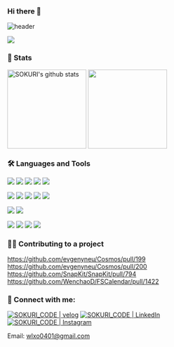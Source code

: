 ### Hi there 👋
![header](https://capsule-render.vercel.app/api?type=waving&color=auto&height=300&section=header&text=KimJitae&fontSize=90&animation=fadeIn&fontAlignY=38&desc=Welcome%20to%20my%20GitHub&descAlignY=51&descAlign=50)
<p align="left">
  <a href="https://hits.seeyoufarm.com">
    <img src="https://hits.seeyoufarm.com/api/count/incr/badge.svg?url=https%3A%2F%2Fgithub.com%2Fwlxo0401%2Fhit-counter&count_bg=%2379C83D&title_bg=%23555555&icon=&icon_color=%23E7E7E7&title=hits&edge_flat=false"/>
  </a>
</p>

### 👾 Stats

<a href="https://github.com/wlxo0401"><img align="center" style="height:180px" src="https://github-readme-stats.vercel.app/api?username=wlxo0401&show_icons=true&include_all_commits=true&theme=shadow_green&hide_border=false" alt="SOKURI's github stats" /></a>
<a href="https://github.com/wlxo0401"><img align="center" style="height:180px" src="https://github-readme-stats.vercel.app/api/top-langs/?username=wlxo0401&layout=compact&theme=shadow_green&hide_border=false" /></a> 

### 🛠 Languages and Tools
<img src="https://img.shields.io/badge/swift-F05138?style=flat-square&logo=Swift&logoColor=white"/> </t>
<img src="https://img.shields.io/badge/python-3776AB?style=flat-square&logo=Python&logoColor=white"/> 
<img src="https://img.shields.io/badge/reactivex-B7178C?style=flat-square&logo=reactivex&logoColor=white"/> 
<img src="https://img.shields.io/badge/realm-39477F?style=flat-square&logo=realm&logoColor=white"/> 
<img src="https://img.shields.io/badge/firebase-FFCA28?style=flat-square&logo=firebase&logoColor=white"/> 

<img src="https://img.shields.io/badge/xcode-147EFB?style=flat-square&logo=Xcode&logoColor=white"/> </t>
<img src="https://img.shields.io/badge/visualstudiocode-007ACC?style=flat-square&logo=VisualStudioCode&logoColor=white"/>
<img src="https://img.shields.io/badge/github-181717?style=flat-square&logo=github&logoColor=white"/>
<img src="https://img.shields.io/badge/gitlab-FC6D26?style=flat-square&logo=gitlab&logoColor=white"/>
<img src="https://img.shields.io/badge/swagger-85EA2D?style=flat-square&logo=swagger&logoColor=white"/>

<img src="https://img.shields.io/badge/figma-F24E1E?style=flat-square&logo=figma&logoColor=white"/> </t>
<img src="https://img.shields.io/badge/adobexd-FF61F6?style=flat-square&logo=adobexd&logoColor=white"/>

<img src="https://img.shields.io/badge/slack-4A154B?style=flat-square&logo=slack&logoColor=white"/> </t>
<img src="https://img.shields.io/badge/discord-5865F2?style=flat-square&logo=discord&logoColor=white"/>
<img src="https://img.shields.io/badge/jira-0052CC?style=flat-square&logo=jira&logoColor=white"/>
<img src="https://img.shields.io/badge/confluence-172B4D?style=flat-square&logo=confluence&logoColor=white"/>

### 🧚‍♂️ Contributing to a project
https://github.com/evgenyneu/Cosmos/pull/199
https://github.com/evgenyneu/Cosmos/pull/200
https://github.com/SnapKit/SnapKit/pull/794
https://github.com/WenchaoD/FSCalendar/pull/1422

### 📨 Connect with me:
[![SOKURI_CODE | velog](https://img.icons8.com/color/48/000000/blog.png)](https://jiwift.tistory.com/)
[![SOKURI_CODE | LinkedIn](https://img.icons8.com/color/48/000000/linkedin.png)](https://www.linkedin.com/in/%EC%A7%80%ED%83%9C-%EA%B9%80-7026a2213/)
[![SOKURI_CODE | Instagram](https://img.icons8.com/color/48/000000/instagram-new--v2.png)](https://www.instagram.com/kim__ji_tae/)


Email: wlxo0401@gmail.com
